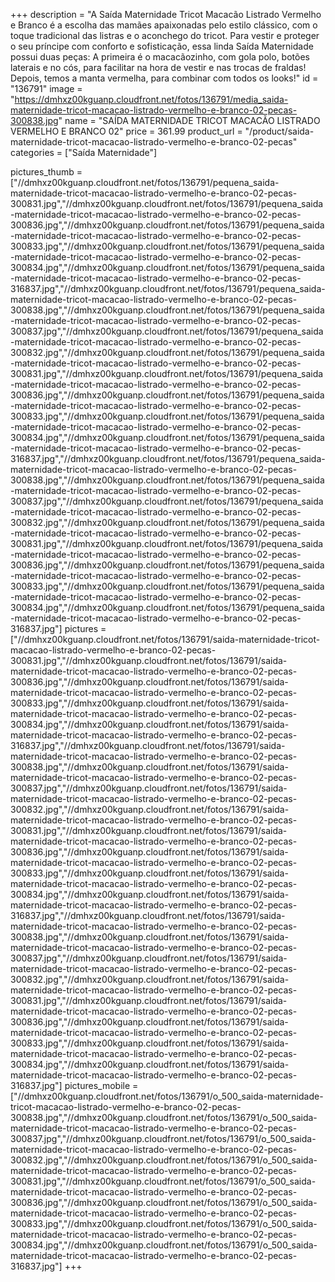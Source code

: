+++
description = "A Saída Maternidade Tricot Macacão Listrado Vermelho e Branco é a escolha das mamães apaixonadas pelo estilo clássico, com o toque tradicional das listras e o aconchego do tricot. Para vestir e proteger o seu príncipe com conforto e sofisticação, essa linda Saída Maternidade possui duas peças: A primeira é o macacãozinho, com gola polo, botões laterais e no cós, para facilitar na hora de vestir e nas trocas de fraldas! Depois, temos a manta vermelha, para combinar com todos os looks!"
id = "136791"
image = "https://dmhxz00kguanp.cloudfront.net/fotos/136791/media_saida-maternidade-tricot-macacao-listrado-vermelho-e-branco-02-pecas-300838.jpg"
name = "SAÍDA MATERNIDADE TRICOT MACACÃO LISTRADO VERMELHO E BRANCO 02"
price = 361.99
product_url = "/product/saida-maternidade-tricot-macacao-listrado-vermelho-e-branco-02-pecas"
categories = ["Saída Maternidade"]

pictures_thumb = ["//dmhxz00kguanp.cloudfront.net/fotos/136791/pequena_saida-maternidade-tricot-macacao-listrado-vermelho-e-branco-02-pecas-300831.jpg","//dmhxz00kguanp.cloudfront.net/fotos/136791/pequena_saida-maternidade-tricot-macacao-listrado-vermelho-e-branco-02-pecas-300836.jpg","//dmhxz00kguanp.cloudfront.net/fotos/136791/pequena_saida-maternidade-tricot-macacao-listrado-vermelho-e-branco-02-pecas-300833.jpg","//dmhxz00kguanp.cloudfront.net/fotos/136791/pequena_saida-maternidade-tricot-macacao-listrado-vermelho-e-branco-02-pecas-300834.jpg","//dmhxz00kguanp.cloudfront.net/fotos/136791/pequena_saida-maternidade-tricot-macacao-listrado-vermelho-e-branco-02-pecas-316837.jpg","//dmhxz00kguanp.cloudfront.net/fotos/136791/pequena_saida-maternidade-tricot-macacao-listrado-vermelho-e-branco-02-pecas-300838.jpg","//dmhxz00kguanp.cloudfront.net/fotos/136791/pequena_saida-maternidade-tricot-macacao-listrado-vermelho-e-branco-02-pecas-300837.jpg","//dmhxz00kguanp.cloudfront.net/fotos/136791/pequena_saida-maternidade-tricot-macacao-listrado-vermelho-e-branco-02-pecas-300832.jpg","//dmhxz00kguanp.cloudfront.net/fotos/136791/pequena_saida-maternidade-tricot-macacao-listrado-vermelho-e-branco-02-pecas-300831.jpg","//dmhxz00kguanp.cloudfront.net/fotos/136791/pequena_saida-maternidade-tricot-macacao-listrado-vermelho-e-branco-02-pecas-300836.jpg","//dmhxz00kguanp.cloudfront.net/fotos/136791/pequena_saida-maternidade-tricot-macacao-listrado-vermelho-e-branco-02-pecas-300833.jpg","//dmhxz00kguanp.cloudfront.net/fotos/136791/pequena_saida-maternidade-tricot-macacao-listrado-vermelho-e-branco-02-pecas-300834.jpg","//dmhxz00kguanp.cloudfront.net/fotos/136791/pequena_saida-maternidade-tricot-macacao-listrado-vermelho-e-branco-02-pecas-316837.jpg","//dmhxz00kguanp.cloudfront.net/fotos/136791/pequena_saida-maternidade-tricot-macacao-listrado-vermelho-e-branco-02-pecas-300838.jpg","//dmhxz00kguanp.cloudfront.net/fotos/136791/pequena_saida-maternidade-tricot-macacao-listrado-vermelho-e-branco-02-pecas-300837.jpg","//dmhxz00kguanp.cloudfront.net/fotos/136791/pequena_saida-maternidade-tricot-macacao-listrado-vermelho-e-branco-02-pecas-300832.jpg","//dmhxz00kguanp.cloudfront.net/fotos/136791/pequena_saida-maternidade-tricot-macacao-listrado-vermelho-e-branco-02-pecas-300831.jpg","//dmhxz00kguanp.cloudfront.net/fotos/136791/pequena_saida-maternidade-tricot-macacao-listrado-vermelho-e-branco-02-pecas-300836.jpg","//dmhxz00kguanp.cloudfront.net/fotos/136791/pequena_saida-maternidade-tricot-macacao-listrado-vermelho-e-branco-02-pecas-300833.jpg","//dmhxz00kguanp.cloudfront.net/fotos/136791/pequena_saida-maternidade-tricot-macacao-listrado-vermelho-e-branco-02-pecas-300834.jpg","//dmhxz00kguanp.cloudfront.net/fotos/136791/pequena_saida-maternidade-tricot-macacao-listrado-vermelho-e-branco-02-pecas-316837.jpg"]
pictures = ["//dmhxz00kguanp.cloudfront.net/fotos/136791/saida-maternidade-tricot-macacao-listrado-vermelho-e-branco-02-pecas-300831.jpg","//dmhxz00kguanp.cloudfront.net/fotos/136791/saida-maternidade-tricot-macacao-listrado-vermelho-e-branco-02-pecas-300836.jpg","//dmhxz00kguanp.cloudfront.net/fotos/136791/saida-maternidade-tricot-macacao-listrado-vermelho-e-branco-02-pecas-300833.jpg","//dmhxz00kguanp.cloudfront.net/fotos/136791/saida-maternidade-tricot-macacao-listrado-vermelho-e-branco-02-pecas-300834.jpg","//dmhxz00kguanp.cloudfront.net/fotos/136791/saida-maternidade-tricot-macacao-listrado-vermelho-e-branco-02-pecas-316837.jpg","//dmhxz00kguanp.cloudfront.net/fotos/136791/saida-maternidade-tricot-macacao-listrado-vermelho-e-branco-02-pecas-300838.jpg","//dmhxz00kguanp.cloudfront.net/fotos/136791/saida-maternidade-tricot-macacao-listrado-vermelho-e-branco-02-pecas-300837.jpg","//dmhxz00kguanp.cloudfront.net/fotos/136791/saida-maternidade-tricot-macacao-listrado-vermelho-e-branco-02-pecas-300832.jpg","//dmhxz00kguanp.cloudfront.net/fotos/136791/saida-maternidade-tricot-macacao-listrado-vermelho-e-branco-02-pecas-300831.jpg","//dmhxz00kguanp.cloudfront.net/fotos/136791/saida-maternidade-tricot-macacao-listrado-vermelho-e-branco-02-pecas-300836.jpg","//dmhxz00kguanp.cloudfront.net/fotos/136791/saida-maternidade-tricot-macacao-listrado-vermelho-e-branco-02-pecas-300833.jpg","//dmhxz00kguanp.cloudfront.net/fotos/136791/saida-maternidade-tricot-macacao-listrado-vermelho-e-branco-02-pecas-300834.jpg","//dmhxz00kguanp.cloudfront.net/fotos/136791/saida-maternidade-tricot-macacao-listrado-vermelho-e-branco-02-pecas-316837.jpg","//dmhxz00kguanp.cloudfront.net/fotos/136791/saida-maternidade-tricot-macacao-listrado-vermelho-e-branco-02-pecas-300838.jpg","//dmhxz00kguanp.cloudfront.net/fotos/136791/saida-maternidade-tricot-macacao-listrado-vermelho-e-branco-02-pecas-300837.jpg","//dmhxz00kguanp.cloudfront.net/fotos/136791/saida-maternidade-tricot-macacao-listrado-vermelho-e-branco-02-pecas-300832.jpg","//dmhxz00kguanp.cloudfront.net/fotos/136791/saida-maternidade-tricot-macacao-listrado-vermelho-e-branco-02-pecas-300831.jpg","//dmhxz00kguanp.cloudfront.net/fotos/136791/saida-maternidade-tricot-macacao-listrado-vermelho-e-branco-02-pecas-300836.jpg","//dmhxz00kguanp.cloudfront.net/fotos/136791/saida-maternidade-tricot-macacao-listrado-vermelho-e-branco-02-pecas-300833.jpg","//dmhxz00kguanp.cloudfront.net/fotos/136791/saida-maternidade-tricot-macacao-listrado-vermelho-e-branco-02-pecas-300834.jpg","//dmhxz00kguanp.cloudfront.net/fotos/136791/saida-maternidade-tricot-macacao-listrado-vermelho-e-branco-02-pecas-316837.jpg"]
pictures_mobile =["//dmhxz00kguanp.cloudfront.net/fotos/136791/o_500_saida-maternidade-tricot-macacao-listrado-vermelho-e-branco-02-pecas-300838.jpg","//dmhxz00kguanp.cloudfront.net/fotos/136791/o_500_saida-maternidade-tricot-macacao-listrado-vermelho-e-branco-02-pecas-300837.jpg","//dmhxz00kguanp.cloudfront.net/fotos/136791/o_500_saida-maternidade-tricot-macacao-listrado-vermelho-e-branco-02-pecas-300832.jpg","//dmhxz00kguanp.cloudfront.net/fotos/136791/o_500_saida-maternidade-tricot-macacao-listrado-vermelho-e-branco-02-pecas-300831.jpg","//dmhxz00kguanp.cloudfront.net/fotos/136791/o_500_saida-maternidade-tricot-macacao-listrado-vermelho-e-branco-02-pecas-300836.jpg","//dmhxz00kguanp.cloudfront.net/fotos/136791/o_500_saida-maternidade-tricot-macacao-listrado-vermelho-e-branco-02-pecas-300833.jpg","//dmhxz00kguanp.cloudfront.net/fotos/136791/o_500_saida-maternidade-tricot-macacao-listrado-vermelho-e-branco-02-pecas-300834.jpg","//dmhxz00kguanp.cloudfront.net/fotos/136791/o_500_saida-maternidade-tricot-macacao-listrado-vermelho-e-branco-02-pecas-316837.jpg"]
+++
